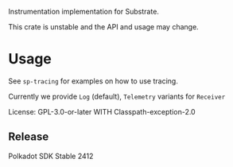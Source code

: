 Instrumentation implementation for Substrate.

This crate is unstable and the API and usage may change.

# Usage

See `sp-tracing` for examples on how to use tracing.

Currently we provide `Log` (default), `Telemetry` variants for `Receiver`

License: GPL-3.0-or-later WITH Classpath-exception-2.0


## Release

Polkadot SDK Stable 2412
